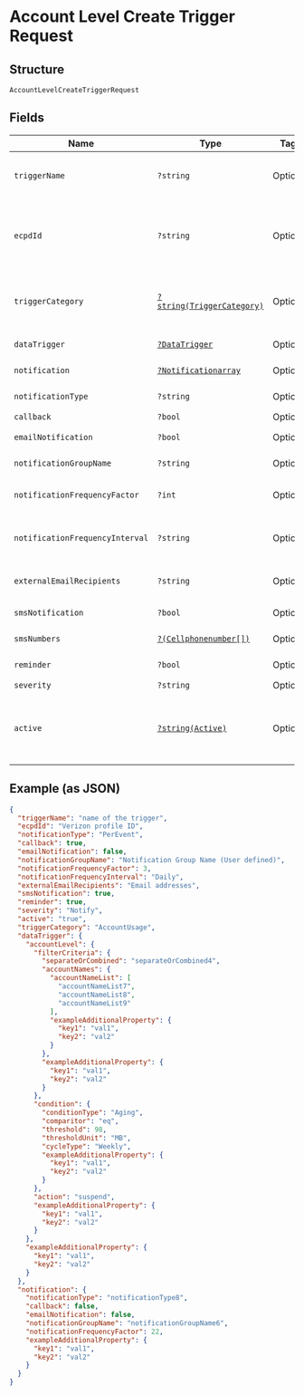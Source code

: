 
# Account Level Create Trigger Request

## Structure

`AccountLevelCreateTriggerRequest`

## Fields

| Name | Type | Tags | Description | Getter | Setter |
|  --- | --- | --- | --- | --- | --- |
| `triggerName` | `?string` | Optional | The user defined name of the trigger | getTriggerName(): ?string | setTriggerName(?string triggerName): void |
| `ecpdId` | `?string` | Optional | The Enterprise Customer Profile Database ID | getEcpdId(): ?string | setEcpdId(?string ecpdId): void |
| `triggerCategory` | [`?string(TriggerCategory)`](../../doc/models/trigger-category.md) | Optional | The type of trigger being created or modified | getTriggerCategory(): ?string | setTriggerCategory(?string triggerCategory): void |
| `dataTrigger` | [`?DataTrigger`](../../doc/models/data-trigger.md) | Optional | - | getDataTrigger(): ?DataTrigger | setDataTrigger(?DataTrigger dataTrigger): void |
| `notification` | [`?Notificationarray`](../../doc/models/notificationarray.md) | Optional | - | getNotification(): ?Notificationarray | setNotification(?Notificationarray notification): void |
| `notificationType` | `?string` | Optional | - | getNotificationType(): ?string | setNotificationType(?string notificationType): void |
| `callback` | `?bool` | Optional | - | getCallback(): ?bool | setCallback(?bool callback): void |
| `emailNotification` | `?bool` | Optional | - | getEmailNotification(): ?bool | setEmailNotification(?bool emailNotification): void |
| `notificationGroupName` | `?string` | Optional | - | getNotificationGroupName(): ?string | setNotificationGroupName(?string notificationGroupName): void |
| `notificationFrequencyFactor` | `?int` | Optional | - | getNotificationFrequencyFactor(): ?int | setNotificationFrequencyFactor(?int notificationFrequencyFactor): void |
| `notificationFrequencyInterval` | `?string` | Optional | - | getNotificationFrequencyInterval(): ?string | setNotificationFrequencyInterval(?string notificationFrequencyInterval): void |
| `externalEmailRecipients` | `?string` | Optional | - | getExternalEmailRecipients(): ?string | setExternalEmailRecipients(?string externalEmailRecipients): void |
| `smsNotification` | `?bool` | Optional | - | getSmsNotification(): ?bool | setSmsNotification(?bool smsNotification): void |
| `smsNumbers` | [`?(Cellphonenumber[])`](../../doc/models/cellphonenumber.md) | Optional | - | getSmsNumbers(): ?array | setSmsNumbers(?array smsNumbers): void |
| `reminder` | `?bool` | Optional | - | getReminder(): ?bool | setReminder(?bool reminder): void |
| `severity` | `?string` | Optional | - | getSeverity(): ?string | setSeverity(?string severity): void |
| `active` | [`?string(Active)`](../../doc/models/active.md) | Optional | A flag to indicate of the trigger is active, true, or not, false | getActive(): ?string | setActive(?string active): void |

## Example (as JSON)

```json
{
  "triggerName": "name of the trigger",
  "ecpdId": "Verizon profile ID",
  "notificationType": "PerEvent",
  "callback": true,
  "emailNotification": false,
  "notificationGroupName": "Notification Group Name (User defined)",
  "notificationFrequencyFactor": 3,
  "notificationFrequencyInterval": "Daily",
  "externalEmailRecipients": "Email addresses",
  "smsNotification": true,
  "reminder": true,
  "severity": "Notify",
  "active": "true",
  "triggerCategory": "AccountUsage",
  "dataTrigger": {
    "accountLevel": {
      "filterCriteria": {
        "separateOrCombined": "separateOrCombined4",
        "accountNames": {
          "accountNameList": [
            "accountNameList7",
            "accountNameList8",
            "accountNameList9"
          ],
          "exampleAdditionalProperty": {
            "key1": "val1",
            "key2": "val2"
          }
        },
        "exampleAdditionalProperty": {
          "key1": "val1",
          "key2": "val2"
        }
      },
      "condition": {
        "conditionType": "Aging",
        "comparitor": "eq",
        "threshold": 98,
        "thresholdUnit": "MB",
        "cycleType": "Weekly",
        "exampleAdditionalProperty": {
          "key1": "val1",
          "key2": "val2"
        }
      },
      "action": "suspend",
      "exampleAdditionalProperty": {
        "key1": "val1",
        "key2": "val2"
      }
    },
    "exampleAdditionalProperty": {
      "key1": "val1",
      "key2": "val2"
    }
  },
  "notification": {
    "notificationType": "notificationType8",
    "callback": false,
    "emailNotification": false,
    "notificationGroupName": "notificationGroupName6",
    "notificationFrequencyFactor": 22,
    "exampleAdditionalProperty": {
      "key1": "val1",
      "key2": "val2"
    }
  }
}
```

